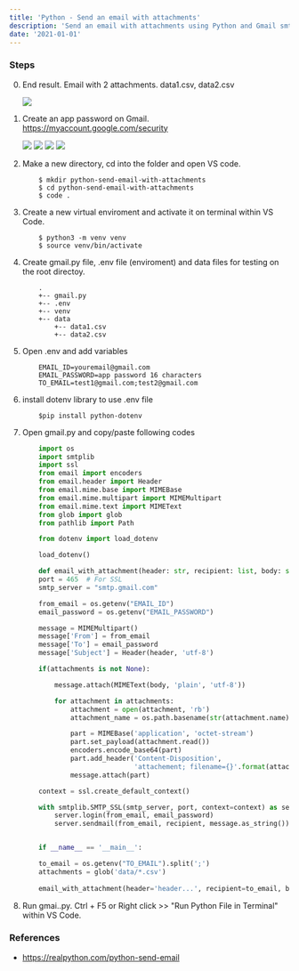 ```yaml
---
title: 'Python - Send an email with attachments'
description: 'Send an email with attachments using Python and Gmail smtp'
date: '2021-01-01'
---
```

### Steps
0. End result. Email with 2 attachments. data1.csv, data2.csv

    ![](/python-send-an-email-with-attachments/0.jpg?raw=true)

1. Create an app password on Gmail. https://myaccount.google.com/security

    ![](/python-send-an-email-with-attachments/1.jpg?raw=true)
    ![](/python-send-an-email-with-attachments/2.jpg?raw=true)
    ![](/python-send-an-email-with-attachments/3.jpg?raw=true)
    ![](/python-send-an-email-with-attachments/4.jpg?raw=true)

2. Make a new directory, cd into the folder and open VS code.
    ```
        $ mkdir python-send-email-with-attachments
        $ cd python-send-email-with-attachments
        $ code .
    ```

3. Create a new virtual enviroment and activate it on terminal within VS Code.
    ```
        $ python3 -m venv venv
        $ source venv/bin/activate
    ```

4. Create gmail.py file, .env file (enviroment) and data files for testing on the root directoy.
    ```
        .
        +-- gmail.py
        +-- .env
        +-- venv
        +-- data
            +-- data1.csv
            +-- data2.csv
    ```

5. Open .env and add variables
    ```
        EMAIL_ID=youremail@gmail.com
        EMAIL_PASSWORD=app password 16 characters
        TO_EMAIL=test1@gmail.com;test2@gmail.com
    ```

6. install dotenv library to use .env file
    ```
        $pip install python-dotenv
    ```

7. Open gmail.py and copy/paste following codes
    ```python
        import os
        import smtplib
        import ssl
        from email import encoders
        from email.header import Header
        from email.mime.base import MIMEBase
        from email.mime.multipart import MIMEMultipart
        from email.mime.text import MIMEText
        from glob import glob
        from pathlib import Path

        from dotenv import load_dotenv

        load_dotenv()

        def email_with_attachment(header: str, recipient: list, body: str, attachments: list) -> None:
        port = 465  # For SSL
        smtp_server = "smtp.gmail.com"

        from_email = os.getenv("EMAIL_ID")
        email_password = os.getenv("EMAIL_PASSWORD")

        message = MIMEMultipart()
        message['From'] = from_email
        message['To'] = email_password
        message['Subject'] = Header(header, 'utf-8')

        if(attachments is not None):

            message.attach(MIMEText(body, 'plain', 'utf-8'))

            for attachment in attachments:
                attachment = open(attachment, 'rb')
                attachment_name = os.path.basename(str(attachment.name))

                part = MIMEBase('application', 'octet-stream')
                part.set_payload(attachment.read())
                encoders.encode_base64(part)
                part.add_header('Content-Disposition',
                                'attachement; filename={}'.format(attachment_name))
                message.attach(part)

        context = ssl.create_default_context()

        with smtplib.SMTP_SSL(smtp_server, port, context=context) as server:
            server.login(from_email, email_password)
            server.sendmail(from_email, recipient, message.as_string())


        if __name__ == '__main__':

        to_email = os.getenv("TO_EMAIL").split(';')
        attachments = glob('data/*.csv')
        
        email_with_attachment(header='header...', recipient=to_email, body='body...', attachments=attachments)
    ```

8. Run gmai..py. Ctrl + F5 or Right click >> "Run Python File in Terminal"  within VS Code.

### References
- https://realpython.com/python-send-email
